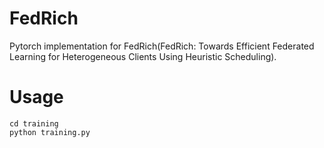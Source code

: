# FedRich
Pytorch implementation for FedRich(FedRich: Towards Efficient Federated Learning for Heterogeneous Clients Using Heuristic Scheduling).
# Usage
```
cd training
python training.py
```
